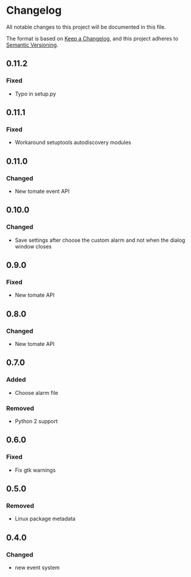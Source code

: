 # Changelog

All notable changes to this project will be documented in this file.

The format is based on [Keep a Changelog](https://keepachangelog.com/en/1.0.0/),
and this project adheres to [Semantic Versioning](https://semver.org/spec/v2.0.0.html).

## 0.11.2

### Fixed

- Typo in setup.py

## 0.11.1

### Fixed

- Workaround setuptools autodiscovery modules

## 0.11.0

### Changed

- New tomate event API

## 0.10.0

### Changed

- Save settings after choose the custom alarm and not when the dialog window closes

## 0.9.0

### Fixed

- New tomate API

## 0.8.0

### Changed

- New tomate API

## 0.7.0

### Added

- Choose alarm file
  
### Removed

- Python 2 support

## 0.6.0

### Fixed

- Fix gtk warnings

## 0.5.0

### Removed

- Linux package metadata

## 0.4.0

### Changed

- new event system
